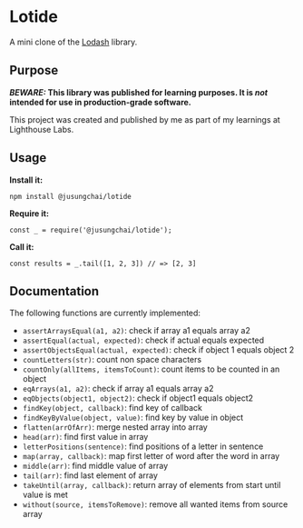 # Lotide

A mini clone of the [Lodash](https://lodash.com) library.

## Purpose

**_BEWARE:_ This library was published for learning purposes. It is _not_ intended for use in production-grade software.**

This project was created and published by me as part of my learnings at Lighthouse Labs. 

## Usage

**Install it:**

`npm install @jusungchai/lotide`

**Require it:**

`const _ = require('@jusungchai/lotide');`

**Call it:**

`const results = _.tail([1, 2, 3]) // => [2, 3]`

## Documentation

The following functions are currently implemented:

* `assertArraysEqual(a1, a2)`: check if array a1 equals array a2
* `assertEqual(actual, expected)`: check if actual equals expected
* `assertObjectsEqual(actual, expected)`: check if object 1 equals object 2
* `countLetters(str)`: count non space characters
* `countOnly(allItems, itemsToCount)`: count items to be counted in an object
* `eqArrays(a1, a2)`: check if array a1 equals array a2
* `eqObjects(object1, object2)`: check if object1 equals object2
* `findKey(object, callback)`: find key of callback
* `findKeyByValue(object, value)`: find key by value in object
* `flatten(arrOfArr)`: merge nested array into array
* `head(arr)`: find first value in array
* `letterPositions(sentence)`: find positions of a letter in sentence
* `map(array, callback)`: map first letter of word after the word in array
* `middle(arr)`: find middle value of array
* `tail(arr)`: find last element of array
* `takeUntil(array, callback)`: return array of elements from start until value is met
* `without(source, itemsToRemove)`: remove all wanted items from source array 
